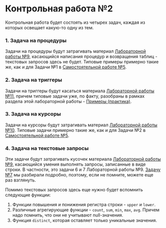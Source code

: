 # Контрольная работа №2
Контрольная работа будет состоять из четырех задач, каждая из которых освещает какую-то одну из тем.

### 1. Задача на процедуры
Задачи на процедуры будут затрагивать материал [Лабораторной работы №9](https://github.com/NikitaBogoslovskiy/DatabaseCourse/tree/main/lab09), касающийся написания процедур и возвращения таблиц - текстовых запросов здесь не будет. Типовые примеры примерно такие же, как и для Задачи №1 в [Самостоятельной работе №5](https://github.com/NikitaBogoslovskiy/DatabaseCourse/tree/main/sr5).

### 2. Задача на триггеры
Задачи на триггеры будут касаться материала [Лабораторной работы №11](https://github.com/NikitaBogoslovskiy/DatabaseCourse/blob/main/lab11), причем типовые задачи уже, по факту, разобраны в рамках раздела этой лабораторной работы - [Примеры (практика)](https://github.com/NikitaBogoslovskiy/DatabaseCourse/blob/main/lab11/practice.md).

### 3. Задача на курсоры
Задачи на курсоры будут затрагивать материал [Лабораторной работы №10](https://github.com/NikitaBogoslovskiy/DatabaseCourse/tree/main/lab10). Типовые задачи примерно такие же, как и для Задачи №2 в [Самостоятельной работе №5](https://github.com/NikitaBogoslovskiy/DatabaseCourse/tree/main/sr5).

### 4. Задача на текстовые запросы
Эти задачи будут затрагивать кусочек материала [Лабораторной работы №9](https://github.com/NikitaBogoslovskiy/DatabaseCourse/tree/main/lab09), касающийся умения выполнять запросы, записанные в виде строки. В частности, это задачи 6 и 7 Лабораторной работы №9. [Задачу №7](https://github.com/NikitaBogoslovskiy/DatabaseCourse/blob/main/lab09/task_7.md) мы разбирали подробно, поэтому, если не помните, можете еще раз взглянуть.

Помимо текстовых запросов здесь еще нужно будет вспомнить следующие функции:
1. Функции повышения и понижения регистра строки - `upper` и `lower`.
2. Различные агрегирующие функции - `count`, `sum`, `min`, `max`, `avg`. Причем надо помнить, что они не учитывают null-значения.
3. Функция `distinct`, которая оставляет только уникальные значения.
